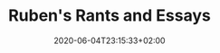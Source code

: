 ---
date: "2020-06-04T23:15:33+02:00"
menu:
  main:
    name: Essays
    weight: 50
title: Ruben's Rants and Essays
---